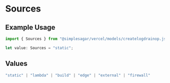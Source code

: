 # Sources

## Example Usage

```typescript
import { Sources } from "@simplesagar/vercel/models/createlogdrainop.js";

let value: Sources = "static";
```

## Values

```typescript
"static" | "lambda" | "build" | "edge" | "external" | "firewall"
```